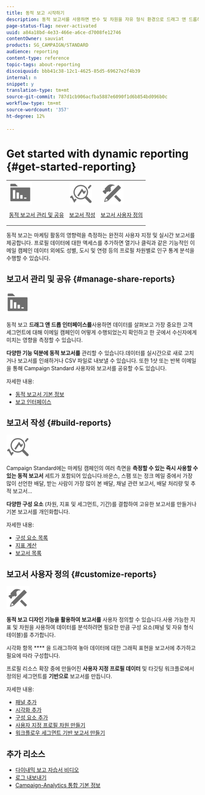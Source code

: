 ```yaml
---
title: 동적 보고 시작하기
description: 동적 보고서를 사용하면 변수 및 차원을 자유 형식 환경으로 드래그 앤 드롭하여 캠페인의 성공을 분석할 수 있습니다.
page-status-flag: never-activated
uuid: a84a18bd-4e33-466e-a6ce-d7008fe12746
contentOwner: sauviat
products: SG_CAMPAIGN/STANDARD
audience: reporting
content-type: reference
topic-tags: about-reporting
discoiquuid: bbb41c38-12c1-4625-85d5-69627e2f4b39
internal: n
snippet: y
translation-type: tm+mt
source-git-commit: 787d1cb906acfba5887e6090f1d6b854bd096b0c
workflow-type: tm+mt
source-wordcount: '357'
ht-degree: 12%

---
```



# Get started with dynamic reporting {#get-started-reporting}

<table>
<tr>
<td><img src="assets/do-not-localize/icon_manage.svg" width="60px"><p><a href="#manage-share-reports">동적 보고서 관리 및 공유</a></p></td>
<td><img src="assets/do-not-localize/icon_build.svg" width="60px"><p><a href="#build-reports">보고서 작성</a></p></td>
<td><img src="assets/do-not-localize/icon_customize.svg" width="60px"><p><a href="#customize-reports">보고서 사용자 정의</a></p></td></tr>
</table>

동적 보고는 마케팅 활동의 영향력을 측정하는 완전히 사용자 지정 및 실시간 보고서를 제공합니다. 프로필 데이터에 대한 액세스를 추가하면 열기나 클릭과 같은 기능적인 이메일 캠페인 데이터 외에도 성별, 도시 및 연령 등의 프로필 차원별로 인구 통계 분석을 수행할 수 있습니다.

## 보고서 관리 및 공유 {#manage-share-reports}

<img src="assets/do-not-localize/icon_manage.svg" width="60px">

동적 보고 **드래그 앤 드롭 인터페이스를**&#x200B;사용하면 데이터를 살펴보고 가장 중요한 고객 세그먼트에 대해 이메일 캠페인이 어떻게 수행되었는지 확인하고 한 곳에서 수신자에게 미치는 영향을 측정할 수 있습니다.

**다양한 기능 덕분에 동적 보고서를** 관리할 수 있습니다.데이터를 실시간으로 새로 고치거나 보고서를 인쇄하거나 CSV 파일로 내보낼 수 있습니다. 또한 1샷 또는 반복 이메일을 통해 Campaign Standard 사용자와 보고서를 공유할 수도 있습니다.

자세한 내용:

* [동적 보고서 기본 정보](../../reporting/using/about-dynamic-reports.md)
* [보고 인터페이스](../../reporting/using/reporting-interface.md)

## 보고서 작성 {#build-reports}

<img src="assets/do-not-localize/icon_build.svg" width="60px">

Campaign Standard에는 마케팅 캠페인의 여러 측면을 **측정할 수 있는 즉시 사용할 수 있는 동적 보고서** 세트가 포함되어 있습니다.바운스, 스팸 또는 정크 메일 중에서 가장 많이 선언한 배달, 받는 사람이 가장 많이 본 배달, 채널 관련 보고서, 배달 처리량 및 추적 보고서...

**다양한 구성 요소** (차원, 지표 및 세그먼트, 기간)를 결합하여 고유한 보고서를 만들거나 기본 보고서를 개인화합니다.

자세한 내용:

* [구성 요소 목록](../../reporting/using/list-of-components-.md)
* [지표 계산](../../reporting/using/indicator-calculation.md)
* [보고서 목록](../../reporting/using/defining-the-report-period.md)

## 보고서 사용자 정의 {#customize-reports}

<img src="assets/do-not-localize/icon_customize.svg" width="60px">

**동적 보고 디자인 기능을 활용하여 보고서를** 사용자 정의할 수 있습니다.사용 가능한 지표 및 차원을 사용하여 데이터를 분석하려면 필요한 만큼 구성 요소(패널 및 자유 형식 테이블)를 추가합니다.

시각화 항목 **** 을 드래그하여 놓아 데이터에 대한 그래픽 표현을 보고서에 추가하고 필요에 따라 구성합니다.

프로필 리소스 확장 중에 만들어진 **사용자 지정 프로필 데이터** 및 타깃팅 워크플로에서 정의된 세그먼트를 **기반으로** 보고서를 만듭니다.

자세한 내용:

* [패널 추가](../../reporting/using/adding-panels.md)
* [시각화 추가](../../reporting/using/adding-visualizations.md)
* [구성 요소 추가](../../reporting/using/adding-components.md)
* [사용자 지정 프로필 차원 만들기](../../reporting/using/creating-a-custom-profile-dimension.md)
* [워크플로우 세그먼트 기반 보고서 만들기](../../reporting/using/creating-a-report-workflow-segment.md)

## 추가 리소스

* [다이내믹 보고 자습서 비디오](https://docs.adobe.com/content/help/en/campaign-standard-learn/tutorials/reporting/exploring-reports.html)
* [로그 내보내기](../../automating/using/exporting-logs.md)
* [Campaign-Analytics 통합 기본 정보](../../integrating/using/about-campaign-analytics-integration.md)